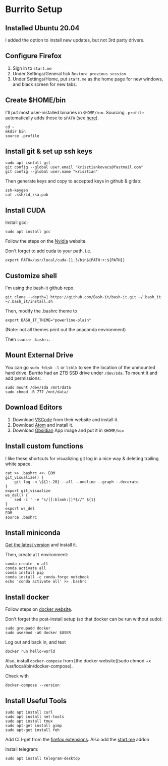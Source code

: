 # Burrito Setup

## Installed Ubuntu 20.04

I added the option to install new updates, but not 3rd party drivers.

## Configure Firefox

1. Sign in to `start.me`
1. Under Settings/General tick `Restore previous session`
1. Under Settings/Home, put `start.me` as the home page for new windows, and black screen for new tabs.

## Create $HOME/bin

I'll put most user-installed binaries in `$HOME/bin`. Sourcing `.profile` automatically adds these to `$PATH` (see [here](https://askubuntu.com/questions/402353/how-to-add-home-username-bin-to-path)).

```
cd ~
mkdir bin
source .profile
```


## Install git & set up ssh keys

```
sudo apt isntall git
git config --global user.email "krisztiankovacs@fastmail.com"
git config --global user.name "krisztian"
```

Then generate keys and copy to accepted keys in github & gitlab:

```
ssh-keygen
cat .ssh/id_rsa.pub
```

## Install CUDA

Install gcc:    

```
sudo apt install gcc
``` 

Follow the steps on the [Nvidia](https://developer.nvidia.com/cuda-downloads?target_os=Linux&target_arch=x86_64&=Ubuntu&target_version=20.04&target_type=deb_network) website.

Don't forget to add cuda to your path, i.e.

```
export PATH=/usr/local/cuda-11.3/bin${PATH:+:${PATH}}
```

## Customize shell

I'm using the bash-it github repo.

```
git clone --depth=1 https://github.com/Bash-it/bash-it.git ~/.bash_it
~/.bash_it/install.sh
```
Then, modify the .bashrc theme to
```
export BASH_IT_THEME="powerline-plain"
```
(Note: not all themes print out the anaconda environment)

Then `source .bashrc`.

## Mount External Drive

You can go `sudo fdisk -l` or `lsblk` to see the location of the unmounted hard drive. Burrito had an 2TB SSD drive under `/dev/sda`. To mount it and add permissions:

```
sudo mount /dev/sda /mnt/data
sudo chmod -R 777 /mnt/data/
```


## Download Editors

1. Download [VSCode](https://code.visualstudio.com/) from their website and install it.
1. Download [Atom](https://atom.io/download/deb) and install it.
1. Download [Obsidian](https://obsidian.md/) App image and put it in `$HOME/bin`

## Install custom functions

I like these shortcuts for visualizing git log in a nice way & deleting trailing white space.
```
cat >> .bashrc <<- EOM
git_visualize() {
    git log -n \${1:-20} --all --oneline --graph --decorate
}
export git_visualize
ws_del() {
    sed -i'' -e "s/[[:blank:]]*$//" ${1}
}
export ws_del
EOM
source .bashrc
```

## Install miniconda

[Get the latest version](https://docs.conda.io/en/latest/miniconda.html) and install it.

Then, create `all` environment:

```
conda create -n all
conda activate all
conda install pip
conda install -c conda-forge notebook   
echo 'conda activate all' >> .bashrc
```
## Install docker

Follow steps on [docker website](https://docs.docker.com/engine/install/ubuntu/).

Don't forget the post-install setup (so that docker can be run without sudo):

```
sudo groupadd docker
sudo usermod -aG docker $USER
```

Log out and back in, and test
```
docker run hello-world
```

Also, install `docker-compose` from [the docker website](sudo chmod +x /usr/local/bin/docker-compose).

Check with

```
docker-compose --version
```

## Install Useful Tools

```
sudo apt install curl
sudo apt install net-tools
sudo apt install tmux
sudo apt-get install gimp
sudo apt-get install feh
```

Add CLI-get from the [firefox extensions](https://addons.mozilla.org/en-GB/firefox/addon/cliget/). Also add the [start.me](https://addons.mozilla.org/en-GB/firefox/addon/startme/?utm_source=addons.mozilla.org&utm_medium=referral&utm_content=search) addon

Install telegram:
```
sudo apt install telegram-desktop
```